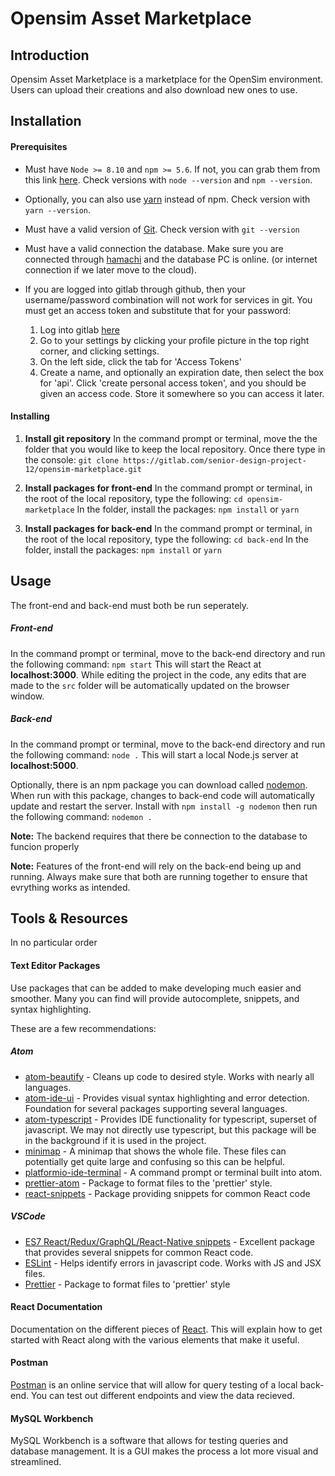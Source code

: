 # Opensim Asset Marketplace

## Introduction
Opensim Asset Marketplace is a marketplace for the OpenSim environment. Users can upload their creations and also download new ones to use.

## Installation
#### Prerequisites
* Must have `Node >= 8.10` and `npm >= 5.6`. If not, you can grab them from this link [here](https://nodejs.org/en/).
Check versions with `node --version` and `npm --version`.

* Optionally, you can also use [yarn](https://classic.yarnpkg.com/en/docs/install) instead of npm.
Check version with `yarn --version`.

* Must have a valid version of [Git](https://git-scm.com/).
Check version with `git --version`

* Must have a valid connection the database. Make sure you are connected through [hamachi](https://www.vpn.net/) and the database PC is online. (or internet connection if we later move to the cloud).

* If you are logged into gitlab through github, then your username/password combination will not work for services in git. You must get an access token and substitute that for your password:
    1. Log into gitlab [here](https://gitlab.com/users/sign_in)
    2. Go to your settings by clicking your profile picture in the top right corner, and clicking settings.
    3. On the left side, click the tab for 'Access Tokens'
    4. Create a name, and optionally an expiration date, then select the box for 'api'. Click 'create personal access token', and you should be given an access code. Store it somewhere so you can access it later.


#### Installing
1. __Install git repository__
In the command prompt or terminal, move the the folder that you would like to keep the local repository. Once there type in the console: 
`git clone https://gitlab.com/senior-design-project-12/opensim-marketplace.git`

2. __Install packages for front-end__
In the command prompt or terminal, in the root of the local repository, type the following:
`cd opensim-marketplace`
In the folder, install the packages:
`npm install`
or
`yarn`

3. __Install packages for back-end__
In the command prompt or terminal, in the root of the local repository, type the following:
`cd back-end`
In the folder, install the packages:
`npm install`
or
`yarn`

## Usage
The front-end and back-end must both be run seperately.

##### Front-end
In the command prompt or terminal, move to the back-end directory and run the following command:
`npm start`
This will start the React at __localhost:3000__. 
While editing the project in the code, any edits that are made to the `src` folder will be automatically updated on the browser window.

##### Back-end
In the command prompt or terminal, move to the back-end directory and run the following command:
`node .`
This will start a local Node.js server at __localhost:5000__.

Optionally, there is an npm package you can download called [nodemon](https://www.npmjs.com/package/nodemon). When run with this package, changes to back-end code will automatically update and restart the server. Install with `npm install -g nodemon` then run the following command:
`nodemon .`

__Note:__ The backend requires that there be connection to the database to funcion properly

__Note:__ Features of the front-end will rely on the back-end being up and running. Always make sure that both are running together to ensure that evrything works as intended.

## Tools & Resources
In no particular order

#### Text Editor Packages
Use packages that can be added to make developing much easier and smoother. Many you can find will provide autocomplete, snippets, and syntax highlighting.

These are a few recommendations:
##### Atom
* [atom-beautify](https://atom.io/packages/atom-beautify) - Cleans up code to desired style. Works with nearly all languages.
* [atom-ide-ui](https://atom.io/packages/atom-ide-ui) - Provides visual syntax highlighting and error detection. Foundation for several packages supporting several languages.
* [atom-typescript](https://atom.io/packages/atom-typescript) - Provides IDE functionality for typescript, superset of javascript. We may not directly use typescript, but this package will be in the background if it is used in the project.
* [minimap](https://atom.io/users/atom-minimap) - A minimap that shows the whole file. These files can potentially get quite large and confusing so this can be helpful.
* [platformio-ide-terminal](https://atom.io/packages/platformio-ide-terminal) - A command prompt or terminal built into atom.
* [prettier-atom](https://atom.io/packages/prettier-atom) - Package to format files to the 'prettier' style.
* [react-snippets](https://atom.io/packages/react-snippets) - Package providing snippets for common React code

##### VSCode
* [ES7 React/Redux/GraphQL/React-Native snippets](https://marketplace.visualstudio.com/items?itemName=dsznajder.es7-react-js-snippets) - Excellent package that provides several snippets for common React code.
* [ESLint](https://marketplace.visualstudio.com/items?itemName=dbaeumer.vscode-eslint) - Helps identify errors in javascript code. Works with JS and JSX files.
* [Prettier](https://marketeplace.visualstudio.com/items?itemName=esbenp.prettier-vscode) - Package to format files to 'prettier' style


#### React Documentation
Documentation on the different pieces of [React](https://reactjs.org/docs/getting-started.html). This will explain how to get started with React along with the various elements that make it useful.

#### Postman
[Postman](https://www.postman.com/) is an online service that will allow for query testing of a local back-end. You can test out different endpoints and view the data recieved.

#### MySQL Workbench
MySQL Workbench is a software that allows for testing queries and database management. It is a GUI makes the process a lot more visual and streamlined.

